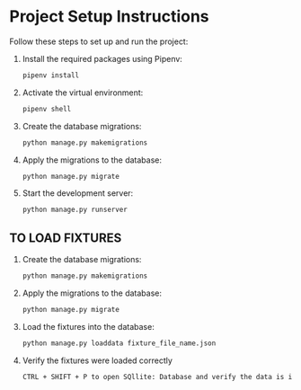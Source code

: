 # Project Setup Instructions

Follow these steps to set up and run the project:

1. Install the required packages using Pipenv:
    ```sh
    pipenv install
    ```

2. Activate the virtual environment:
    ```sh
    pipenv shell
    ```

3. Create the database migrations:
    ```sh
    python manage.py makemigrations
    ```

4. Apply the migrations to the database:
    ```sh
    python manage.py migrate
    ```

5. Start the development server:
    ```sh
    python manage.py runserver
    ```

## TO LOAD FIXTURES 
1. Create the database migrations:
    ```sh
    python manage.py makemigrations
    ```

2. Apply the migrations to the database:
    ```sh
    python manage.py migrate

3. Load the fixtures into the database:
    ```sh
    python manage.py loaddata fixture_file_name.json

4. Verify the fixtures were loaded correctly
    ``` sh
    CTRL + SHIFT + P to open SQllite: Database and verify the data is in the explorer 